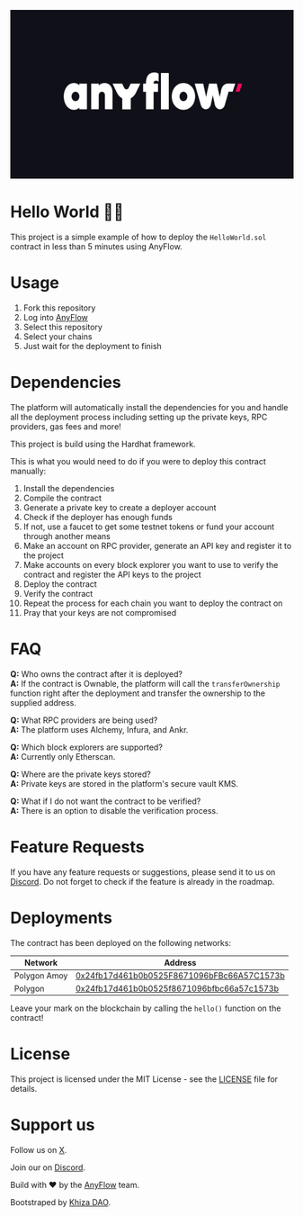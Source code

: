 <!-- img -->
<p align="center">
  <img src="./img/logo1.png" style="max-width: 100%;" height="300"/>
</p>

# Hello World 👋🏻

This project is a simple example of how to deploy the ``HelloWorld.sol`` contract in less than 5 minutes using AnyFlow.

# Usage

1. Fork this repository
2. Log into [AnyFlow](https://app.anyflow.pro)
3. Select this repository
4. Select your chains
5. Just wait for the deployment to finish

# Dependencies

The platform will automatically install the dependencies for you and handle all the deployment process including setting up the private keys, RPC providers, gas fees and more!

This project is build using the Hardhat framework.

This is what you would need to do if you were to deploy this contract manually:

1. Install the dependencies
2. Compile the contract
3. Generate a private key to create a deployer account
4. Check if the deployer has enough funds
5. If not, use a faucet to get some testnet tokens or fund your account through another means
6. Make an account on RPC provider, generate an API key and register it to the project
7. Make accounts on every block explorer you want to use to verify the contract and register the API keys to the project
8. Deploy the contract
9. Verify the contract
10. Repeat the process for each chain you want to deploy the contract on
11. Pray that your keys are not compromised

# FAQ

**Q:** Who owns the contract after it is deployed? <br>
**A:** If the contract is Ownable, the platform will call the `transferOwnership` function right after the deployment and transfer the ownership to the supplied address.

**Q:** What RPC providers are being used?<br>
**A:** The platform uses Alchemy, Infura, and Ankr.

**Q:** Which block explorers are supported?<br>
**A:** Currently only Etherscan.

**Q:** Where are the private keys stored?<br>
**A:** Private keys are stored in the platform's secure vault KMS.

**Q:** What if I do not want the contract to be verified? <br>
**A:** There is an option to disable the verification process.

# Feature Requests

If you have any feature requests or suggestions, please send it to us on [Discord](https://discord.gg/aCygGwBWya). Do not forget to check if the feature is already in the roadmap.

# Deployments

The contract has been deployed on the following networks:

| Network | Address |
| --- | --- |
| Polygon Amoy | [0x24fb17d461b0b0525F8671096bFBc66A57C1573b](https://amoy.polygonscan.com/address/0x24fb17d461b0b0525F8671096bFBc66A57C1573b) |
| Polygon | [0x24fb17d461b0b0525f8671096bfbc66a57c1573b](https://polygonscan.com/address/0x24fb17d461b0b0525f8671096bfbc66a57c1573b) |

Leave your mark on the blockchain by calling the ``hello()`` function on the contract!

# License

This project is licensed under the MIT License - see the [LICENSE](LICENSE) file for details.

# Support us

Follow us on [X](https://x.com/anyflow_).

Join our on [Discord](https://discord.gg/aCygGwBWya).

Build with ❤️ by the [AnyFlow](https://anyflow.pro/team) team.

Bootstraped by [Khiza DAO](https://khizadao.com).
